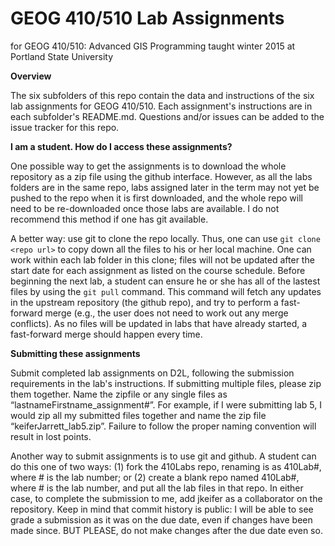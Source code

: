 GEOG 410/510 Lab Assignments
============================
for GEOG 410/510: Advanced GIS Programming taught winter 2015 at Portland State University


**Overview**

The six subfolders of this repo contain the data and instructions of the six lab assignments for GEOG 410/510. Each assignment's instructions are in each subfolder's README.md. Questions and/or issues can be added to the issue tracker for this repo.


**I am a student. How do I access these assignments?**

One possible way to get the assignments is to download the whole repository as a zip file using the github interface. However, as all the labs folders are in the same repo, labs assigned later in the term may not yet be pushed to the repo when it is first downloaded, and the whole repo will need to be re-downloaded once those labs are available. I do not recommend this method if one has git available.

A better way: use git to clone the repo locally. Thus, one can use `git clone <repo url>` to copy down all the files to his or her local machine. One can work within each lab folder in this clone; files will not be updated after the start date for each assignment as listed on the course schedule. Before beginning the next lab, a student can ensure he or she has all of the lastest files by using the `git pull` command. This command will fetch any updates in the upstream repository (the github repo), and try to perform a fast-forward merge (e.g., the user does not need to work out any merge conflicts). As no files will be updated in labs that have already started, a fast-forward merge should happen every time.


**Submitting these assignments**

Submit completed lab assignments on D2L, following the submission requirements in the lab's instructions. If submitting multiple files, please zip them together. Name the zipfile or any single files as “lastnameFirstname_assignment#”. For example, if I were submitting lab 5, I would zip all my submitted files together and name the zip file “keiferJarrett_lab5.zip”. Failure to follow the proper naming convention will result in lost points.

Another way to submit assignments is to use git and github. A student can do this one of two ways: (1) fork the 410Labs repo, renaming is as 410Lab#, where # is the lab number; or (2) create a blank repo named 410Lab#, where # is the lab number, and put all the lab files in that repo. In either case, to complete the submission to me, add jkeifer as a collaborator on the repository. Keep in mind that commit history is public: I will be able to see grade a submission as it was on the due date, even if changes have been made since. BUT PLEASE, do not make changes after the due date even so.
